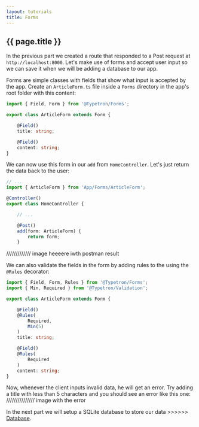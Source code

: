 ```yaml
---
layout: tutorials
title: Forms
---
```


## {{ page.title }}

In the previous part we created a route that responded to a Post request at `http://localhost:8000`. Let's make
use of forms and accept user input so we can save it when we will be adding a database to our app.

Forms are simple classes with fields that show what input is accepted by the app. Create an `ArticleForm.ts` file
inside a `Forms` directory in the app's root folder with this content:

```ts
import { Field, Form } from '@Typetron/Forms';

export class ArticleForm extends Form {

    @Field()
    title: string;

    @Field()
    content: string;
}
``` 

We can now use this form in our `add` from `HomeController`. Let's just return the data back to the user:

```ts
// ...
import { ArticleForm } from 'App/Forms/ArticleForm';

@Controller()
export class HomeController {

    // ...

    @Post()
    add(form: ArticleForm) {
        return form;
    }
``` 

///////////// image heeeere iwth postman result 

We can also validate the fields in the form by adding rules to the using the `@Rules` decorator:

```ts
import { Field, Form, Rules } from '@Typetron/Forms';
import { Min, Required } from '@Typetron/Validation';

export class ArticleForm extends Form {

    @Field()
    @Rules(
        Required,
        Min(5)
    )
    title: string;

    @Field()
    @Rules(
        Required
    )
    content: string;
}
```

Now, whenever the client inputs invalid data, he will get an error. Try adding a title with less than 5 
characters and you should see an error like this one:
/////////////// image with the error 


In the next part we will setup a SQLite database to store our data >>>>>> [Database](/tutorials/database).

